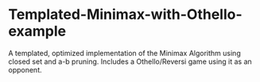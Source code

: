 # Templated-Minimax-with-Othello-example
A templated, optimized implementation of the Minimax Algorithm using closed set and a-b pruning. Includes a Othello/Reversi game using it as an opponent.
